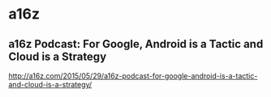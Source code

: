 # a16z

## a16z Podcast: For Google, Android is a Tactic and Cloud is a Strategy 

http://a16z.com/2015/05/29/a16z-podcast-for-google-android-is-a-tactic-and-cloud-is-a-strategy/
